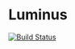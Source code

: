 # Luminus
[![Build Status](https://travis-ci.org/ReynnSolaris/Luminus.png?branch=master)](https://travis-ci.org/ReynnSolaris/Luminus)